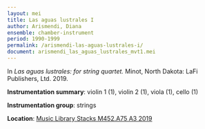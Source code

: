 ```yaml
---
layout: mei
title: Las aguas lustrales I
author: Arismendi, Diana 
ensemble: chamber-instrument
period: 1990-1999
permalink: /arismendi-las-aguas-lustrales-i/
document: arismendi_las_aguas_lustrales_mvt1.mei
---
```


In *Las aguas lustrales: for string quartet.* Minot, North Dakota: LaFi Publishers, Ltd. 2019.  

**Instrumentation summary**: violin 1 (1), violin 2 (1), viola (1), cello (1)

**Instrumentation group**: strings 

**Location**: <a href="https://tufts.primo.exlibrisgroup.com/permalink/01TUN_INST/1kc9gia/alma991018415145003851" target="_blank">Music Library Stacks M452.A75 A3 2019</a>